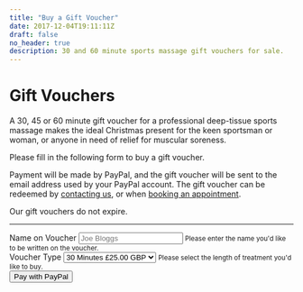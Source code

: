 ```yaml
---
title: "Buy a Gift Voucher"
date: 2017-12-04T19:11:11Z
draft: false
no_header: true
description: 30 and 60 minute sports massage gift vouchers for sale.
---
```


<div class="jumbotron">
  <h1 class="display-3">Gift Vouchers</h1>
  <p class="lead">A 30, 45 or 60 minute gift voucher for a professional deep-tissue sports massage makes the ideal Christmas present for the keen sportsman or woman, or anyone in need of relief for muscular soreness.<p>
</div>

Please fill in the following form to buy a gift voucher.

Payment will be made by PayPal, and the gift voucher will be sent to the email address used by your PayPal account.  The gift voucher can be redeemed by <a href="/contact/">contacting us</a>, or when <a href="https://app.acuityscheduling.com/schedule.php?owner=14767332">booking an appointment</a>.

Our gift vouchers do not expire.

---

<form action="https://www.paypal.com/cgi-bin/webscr" method="post" target="_top">
  <input type="hidden" name="cmd" value="_s-xclick">
  <input type="hidden" name="hosted_button_id" value="46HCZEDRR2UKS">
  <input type="hidden" name="on1" value="Name on Voucher">
  <input type="hidden" name="on0" value="Voucher">
  <input type="hidden" name="currency_code" value="GBP">
  <div class="form-group">
    <label for="os1">Name on Voucher</label>
    <input type="text" class="form-control" name="os1" maxlength="200" required aria-describedby="nameHelp" placeholder="Joe Bloggs">
    <small id="nameHelp" class="form-text text-muted">Please enter the name you'd like to be written on the voucher.</small>
  </div>
  <div class="form-group">
    <label for="os0">Voucher Type</label>
    <select name="os0" class="form-control" aria-describedby="voucherHelp">
       <option value="30 Minutes">30 Minutes £25.00 GBP</option>
       <option value="45 Minutes">45 Minutes £35.00 GBP</option>
       <option value="60 Minutes">60 Minutes £40.00 GBP</option>
    </select>
    <small id="voucherHelp" class="form-text text-muted">Please select the length of treatment you'd like to buy.</small>
  </div>
  <div class="form-group">
    <input class="btn btn-primary" type="submit" name="submit" value="Pay with PayPal">
    <img alt="" border="0" src="https://www.paypalobjects.com/en_GB/i/scr/pixel.gif" width="1" height="1">
  </div>
</form>
